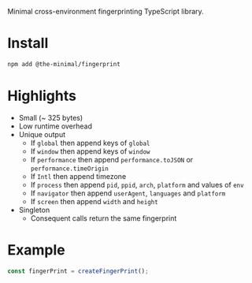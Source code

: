 Minimal cross-environment fingerprinting TypeScript library.

# Install

```bash
npm add @the-minimal/fingerprint
```

# Highlights

- Small (~ 325 bytes)
- Low runtime overhead
- Unique output
    - If `global` then append keys of `global`
    - If `window` then append keys of `window`
    - If `performance` then append `performance.toJSON` or `performance.timeOrigin`
    - If `Intl` then append timezone
    - If `process` then append `pid`, `ppid`, `arch`, `platform` and values of `env`
    - If `navigator` then append `userAgent`, `languages` and `platform`
    - If `screen` then append `width` and `height`
- Singleton
    - Consequent calls return the same fingerprint

# Example

```ts
const fingerPrint = createFingerPrint();
```
